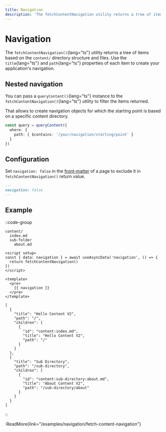```yaml
---
title: Navigation
description: 'The fetchContentNavigation utility returns a tree of items based on the content/ directory structure and files.'
---
```


# Navigation

The `fetchContentNavigation()`{lang="ts"} utility returns a tree of items based on the `content/` directory structure and files. Use the `title`{lang="ts"} and `path`{lang="ts"} properties of each item to create your application's navigation.

## Nested navigation

You can pass a `queryContent()`{lang="ts"} instance to the `fetchContentNavigation()`{lang="ts"} utility to filter the items returned.

That allows to create navigation objects for which the starting point is based on a specific content directory.

```ts
const query = queryContent({
  where: {
    path: { $contains: '/your/navigation/starting/point' }
  }
})
```

## Configuration

Set `navigation: false` in the [front-matter](/writing/markdown) of a page to exclude it in  `fetchContentNavigation()` return value.

```md
---
navigation: false
---
```

## Example

::code-group

```Text [Directory structure]
content/
  index.md
  sub-folder
    about.md
```

```vue [app.vue]
<script setup>
const { data: navigation } = await useAsyncData('navigation', () => {
  return fetchContentNavigation()
})
</script>

<template>
  <pre>
    {{ navigation }}
  </pre>
</template>
```

```Text [Output]
[
  {
    "title": "Hello Content V2",
    "path": "/",
    "children": [
      {
        "id": "content:index.md",
        "title": "Hello Content V2",
        "path": "/"
      }
    ]
  },
  {
    "title": "Sub Directory",
    "path": "/sub-directory",
    "children": [
      {
        "id": "content:sub-directory:about.md",
        "title": "About Content V2",
        "path": "/sub-directory/about"
      }
    ]
  }
]
```

::

:ReadMore{link="/examples/navigation/fetch-content-navigation"}
